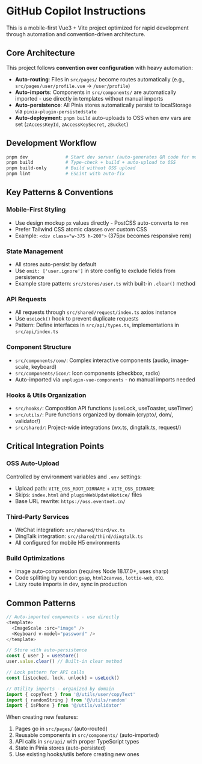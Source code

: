 # GitHub Copilot Instructions

This is a mobile-first Vue3 + Vite project optimized for rapid development through automation and convention-driven architecture.

## Core Architecture

This project follows **convention over configuration** with heavy automation:

- **Auto-routing**: Files in `src/pages/` become routes automatically (e.g., `src/pages/user/profile.vue` → `/user/profile`)
- **Auto-imports**: Components in `src/components/` are automatically imported - use directly in templates without manual imports
- **Auto-persistence**: All Pinia stores automatically persist to localStorage via `pinia-plugin-persistedstate`
- **Auto-deployment**: `pnpm build` auto-uploads to OSS when env vars are set (`zAccessKeyId`, `zAccessKeySecret`, `zBucket`)

## Development Workflow

```bash
pnpm dev              # Start dev server (auto-generates QR code for mobile testing)
pnpm build            # Type-check + build + auto-upload to OSS
pnpm build-only       # Build without OSS upload
pnpm lint             # ESLint with auto-fix
```

## Key Patterns & Conventions

### Mobile-First Styling

- Use design mockup `px` values directly - PostCSS auto-converts to `rem`
- Prefer Tailwind CSS atomic classes over custom CSS
- Example: `<div class="w-375 h-200">` (375px becomes responsive rem)

### State Management

- All stores auto-persist by default
- Use `omit: ['user.ignore']` in store config to exclude fields from persistence
- Example store pattern: `src/stores/user.ts` with built-in `.clear()` method

### API Requests

- All requests through `src/shared/request/index.ts` axios instance
- Use `useLock()` hook to prevent duplicate requests
- Pattern: Define interfaces in `src/api/types.ts`, implementations in `src/api/index.ts`

### Component Structure

- `src/components/com/`: Complex interactive components (audio, image-scale, keyboard)
- `src/components/icon/`: Icon components (checkbox, radio)
- Auto-imported via `unplugin-vue-components` - no manual imports needed

### Hooks & Utils Organization

- `src/hooks/`: Composition API functions (useLock, useToaster, useTimer)
- `src/utils/`: Pure functions organized by domain (crypto/, dom/, validator/)
- `src/shared/`: Project-wide integrations (wx.ts, dingtalk.ts, request/)

## Critical Integration Points

### OSS Auto-Upload

Controlled by environment variables and `.env` settings:

- Upload path: `VITE_OSS_ROOT_DIRNAME` + `VITE_OSS_DIRNAME`
- Skips: `index.html` and `pluginWebUpdateNotice/` files
- Base URL rewrite: `https://oss.eventnet.cn/`

### Third-Party Services

- WeChat integration: `src/shared/third/wx.ts`
- DingTalk integration: `src/shared/third/dingtalk.ts`
- All configured for mobile H5 environments

### Build Optimizations

- Image auto-compression (requires Node 18.17.0+, uses sharp)
- Code splitting by vendor: `gsap`, `html2canvas`, `lottie-web`, etc.
- Lazy route imports in dev, sync in production

## Common Patterns

```typescript
// Auto-imported components - use directly
<template>
  <ImageScale :src="image" />
  <Keyboard v-model="password" />
</template>

// Store with auto-persistence
const { user } = useStore()
user.value.clear() // Built-in clear method

// Lock pattern for API calls
const [isLocked, lock, unlock] = useLock()

// Utility imports - organized by domain
import { copyText } from '@/utils/user/copyText'
import { randomString } from '@/utils/random'
import { isPhone } from '@/utils/validator'
```

When creating new features:

1. Pages go in `src/pages/` (auto-routed)
2. Reusable components in `src/components/` (auto-imported)
3. API calls in `src/api/` with proper TypeScript types
4. State in Pinia stores (auto-persisted)
5. Use existing hooks/utils before creating new ones
